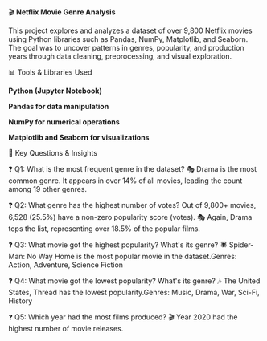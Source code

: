 🎬 **Netflix Movie Genre Analysis**

This project explores and analyzes a dataset of over 9,800 Netflix movies using Python libraries such as Pandas, NumPy, Matplotlib, and Seaborn. The goal was to uncover patterns in genres, popularity, and production years through data cleaning, preprocessing, and visual exploration.

📊 Tools & Libraries Used

**Python (Jupyter Notebook)**

**Pandas for data manipulation**

**NumPy for numerical operations**

**Matplotlib and Seaborn for visualizations**

📌 Key Questions & Insights

❓ Q1: What is the most frequent genre in the dataset?
🎭 Drama is the most common genre.
It appears in over 14% of all movies, leading the count among 19 other genres.

❓ Q2: What genre has the highest number of votes?
Out of 9,800+ movies, 6,528 (25.5%) have a non-zero popularity score (votes).
🎭 Again, Drama tops the list, representing over 18.5% of the popular films.

❓ Q3: What movie got the highest popularity? What's its genre?
🕷️ Spider-Man: No Way Home is the most popular movie in the dataset.Genres: Action, Adventure, Science Fiction

❓ Q4: What movie got the lowest popularity? What's its genre?
🎶 The United States, Thread has the lowest popularity.Genres: Music, Drama, War, Sci-Fi, History

❓ Q5: Which year had the most films produced?
🎬 Year 2020 had the highest number of movie releases.
